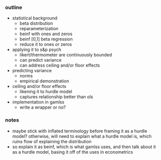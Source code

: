 ### outline
* statistical background  
    - beta distribution  
    - reparameterization  
    - beinf with ones and zeros  
    - beinf [0,1] beta regression  
    - reduce it to ones *or* zeros  
* applying it to s&p psych  
    - likert/thermometer are continuously bounded  
    - can predict variance  
    - can address ceiling and/or floor effects  
* predicting variance  
    - norms  
    - empirical demonstration  
* ceiling and/or floor effects  
    - likening it to hurdle model  
    - captures relationship better than ols  
* implementation in gamlss
    - write a wrapper or no?

### notes
- maybe stick with inflated terminology before framing it as a hurdle model? otherwise, will need to explain what a hurdle model is, which ruins flow of explaining the distribution  
- so explain it as beinf, which is what gamlss uses, and then talk about it as a hurdle model, basing it off of the uses in econometrics  